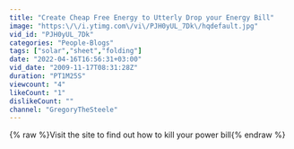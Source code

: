 ```yaml
---
title: "Create Cheap Free Energy to Utterly Drop your Energy Bill"
image: "https:\/\/i.ytimg.com\/vi\/PJH0yUL_7Dk\/hqdefault.jpg"
vid_id: "PJH0yUL_7Dk"
categories: "People-Blogs"
tags: ["solar","sheet","folding"]
date: "2022-04-16T16:56:31+03:00"
vid_date: "2009-11-17T08:31:28Z"
duration: "PT1M25S"
viewcount: "4"
likeCount: "1"
dislikeCount: ""
channel: "GregoryTheSteele"
---
```

{% raw %}Visit the site to find out how to kill your power bill{% endraw %}
